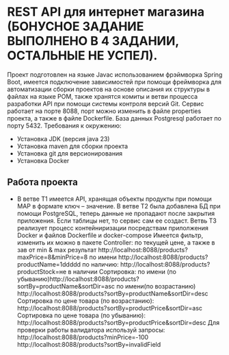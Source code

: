 # REST API для интернет магазина (БОНУСНОЕ ЗАДАНИЕ ВЫПОЛНЕНО В 4 ЗАДАНИИ, ОСТАЛЬНЫЕ НЕ УСПЕЛ).
Проект подготовлен на языке Javaс использованием фрэймворка Spring Boot, имеется подключение зависимостей при помощи фреймворка для автоматизации сборки проектов на основе описания их структуры в файлах на языке POM, также хранятся комиты и ветви процесса разработки API при помощи системы контроля версий Git.
Сервис работает на порте 8088, порт можно изменить в файле properties проекта, а также в файле Dockerfile. База данных Postgresql работает по порту 5432.
Требования к окружению:
* Установка JDK (версия java 23)
* Установка maven для сборки проекта
* Установка git для версионирования
* Установка Docker

## Работа проекта
* В ветве T1 имеется API, хранящая объекты продукты при помощи MAP в формате ключ – значение.
В ветве Т2 была добавлена БД при помощи PostgreSQL, теперь данные не пропадают после закрытия приложения. Если таблицы нет, то сервис сам ее создаст.
Ветвь Т3 реализует процесс контейниризации посредствам прилолжения Docker и файлов Dockerfile и docker-compose
Имеется фильтр, изменить их можно в пакете Controller:
по текущей цене, а также в зав от min & max результат http://localhost:8088/products?maxPrice=8&minPrice=8
по имени http://localhost:8088/products?productName=1ddddd
по наличию: http://localhost:8088/products?productStock=не в наличии
Сортировка:
по имени (по убыванию)http://localhost:8088/products?sortBy=productName&sortDir=asc
по имени(по возрастанию)
http://localhost:8088/products?sortBy=productName&sortDir=desc
Сортировка по цене товара (по возрастанию):
http://localhost:8088/products?sortBy=productPrice&sortDir=asc
Сортировка по цене товара (по убыванию):
http://localhost:8088/products?sortBy=productPrice&sortDir=desc
Для проверки работы валидатора используй запросы:
http://localhost:8088/products?minPrice=-100
http://localhost:8088/products?sortBy=invalidField
